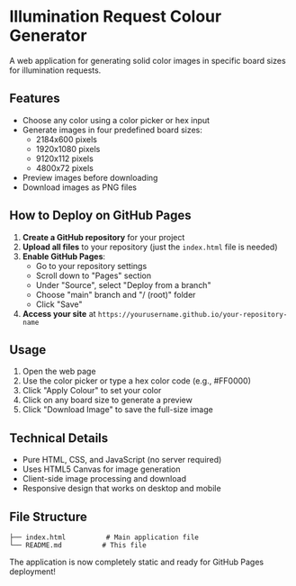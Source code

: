 # Illumination Request Colour Generator

A web application for generating solid color images in specific board sizes for illumination requests.

## Features

- Choose any color using a color picker or hex input
- Generate images in four predefined board sizes:
  - 2184x600 pixels
  - 1920x1080 pixels  
  - 9120x112 pixels
  - 4800x72 pixels
- Preview images before downloading
- Download images as PNG files

## How to Deploy on GitHub Pages

1. **Create a GitHub repository** for your project
2. **Upload all files** to your repository (just the `index.html` file is needed)
3. **Enable GitHub Pages**:
   - Go to your repository settings
   - Scroll down to "Pages" section
   - Under "Source", select "Deploy from a branch"
   - Choose "main" branch and "/ (root)" folder
   - Click "Save"
4. **Access your site** at `https://yourusername.github.io/your-repository-name`

## Usage

1. Open the web page
2. Use the color picker or type a hex color code (e.g., #FF0000)
3. Click "Apply Colour" to set your color
4. Click on any board size to generate a preview
5. Click "Download Image" to save the full-size image

## Technical Details

- Pure HTML, CSS, and JavaScript (no server required)
- Uses HTML5 Canvas for image generation
- Client-side image processing and download
- Responsive design that works on desktop and mobile

## File Structure

```
├── index.html          # Main application file
└── README.md          # This file
```

The application is now completely static and ready for GitHub Pages deployment!